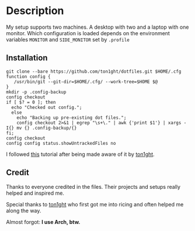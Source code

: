 # Description
My setup supports two machines. A desktop with two and a laptop with one
monitor. 
Which configuration is loaded depends on the environment variables `MONITOR` 
and `SIDE_MONITOR` set by `.profile`

## Installation
```shell
git clone --bare https://github.com/ton1ght/dotfiles.git $HOME/.cfg
function config {
   /usr/bin/git --git-dir=$HOME/.cfg/ --work-tree=$HOME $@
}
mkdir -p .config-backup
config checkout
if [ $? = 0 ]; then
  echo "Checked out config.";
  else
    echo "Backing up pre-existing dot files.";
    config checkout 2>&1 | egrep "\s+\." | awk {'print $1'} | xargs -I{} mv {} .config-backup/{}
fi;
config checkout
config config status.showUntrackedFiles no
```
I followed [this](https://www.atlassian.com/git/tutorials/dotfiles) tutorial
after being made aware of it by [ton1ght](https://github.com/ton1ght).

##  Credit
Thanks to everyone credited in the files. Their projects and setups really helped
and inspired me. 

Special thanks to [ton1ght](https://github.com/ton1ght) who first got me into 
ricing and often helped me along the way.

Almost forgot: __I use Arch, btw.__
